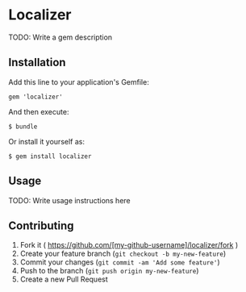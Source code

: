 # Localizer

TODO: Write a gem description

## Installation

Add this line to your application's Gemfile:

    gem 'localizer'

And then execute:

    $ bundle

Or install it yourself as:

    $ gem install localizer

## Usage

TODO: Write usage instructions here

## Contributing

1. Fork it ( https://github.com/[my-github-username]/localizer/fork )
2. Create your feature branch (`git checkout -b my-new-feature`)
3. Commit your changes (`git commit -am 'Add some feature'`)
4. Push to the branch (`git push origin my-new-feature`)
5. Create a new Pull Request
